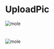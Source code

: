 # UploadPic
![mole](https://github.com/zl93319/UploadPic/blob/master/GIF.gif)
#
![mole](https://github.com/zl93319/UploadPic/blob/master/GIF3.gif)
